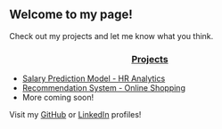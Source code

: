 
## Welcome to my page! ##

Check out my projects and let me know what you think\.

### <center><u>Projects</u> ###
* [Salary Prediction Model - HR Analytics](https://github.com/dditucci/salary-prediction-portfolio)
* [Recommendation System - Online Shopping](https://github.com/dditucci/E-Commerce-Recommendations)
* More coming soon\!</center>

Visit my [GitHub](https://github.com/dditucci) or [LinkedIn](https://linkedin.com/in/dominick-ditucci/) profiles\!
